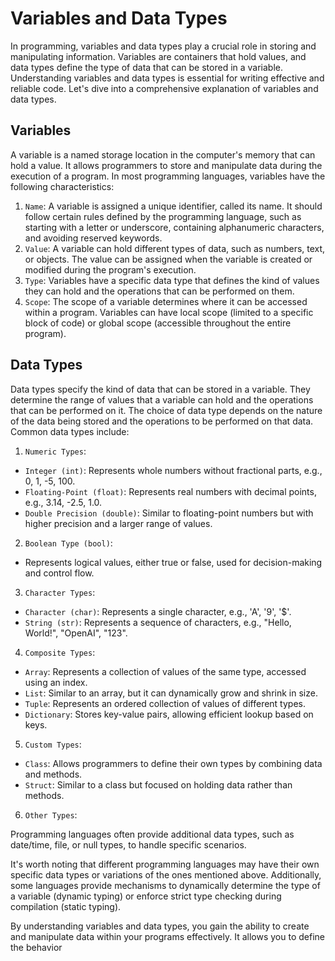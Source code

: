 # Variables and Data Types

In programming, variables and data types play a crucial role in storing and manipulating information. Variables are containers that hold values, and data types define the type of data that can be stored in a variable. Understanding variables and data types is essential for writing effective and reliable code. Let's dive into a comprehensive explanation of variables and data types.

## Variables

A variable is a named storage location in the computer's memory that can hold a value. It allows programmers to store and manipulate data during the execution of a program. In most programming languages, variables have the following characteristics:

1. `Name`: A variable is assigned a unique identifier, called its name. It should follow certain rules defined by the programming language, such as starting with a letter or underscore, containing alphanumeric characters, and avoiding reserved keywords.
2. `Value`: A variable can hold different types of data, such as numbers, text, or objects. The value can be assigned when the variable is created or modified during the program's execution.
3. `Type`: Variables have a specific data type that defines the kind of values they can hold and the operations that can be performed on them.
4. `Scope`: The scope of a variable determines where it can be accessed within a program. Variables can have local scope (limited to a specific block of code) or global scope (accessible throughout the entire program).

## Data Types

Data types specify the kind of data that can be stored in a variable. They determine the range of values that a variable can hold and the operations that can be performed on it. The choice of data type depends on the nature of the data being stored and the operations to be performed on that data. Common data types include:

1. `Numeric Types`:

- `Integer (int)`: Represents whole numbers without fractional parts, e.g., 0, 1, -5, 100.
- `Floating-Point (float)`: Represents real numbers with decimal points, e.g., 3.14, -2.5, 1.0.
- `Double Precision (double)`: Similar to floating-point numbers but with higher precision and a larger range of values.

2. `Boolean Type (bool)`:

- Represents logical values, either true or false, used for decision-making and control flow.

3. `Character Types`:

- `Character (char)`: Represents a single character, e.g., 'A', '9', '$'.
- `String (str)`: Represents a sequence of characters, e.g., "Hello, World!", "OpenAI", "123".

4. `Composite Types`:

- `Array`: Represents a collection of values of the same type, accessed using an index.
- `List`: Similar to an array, but it can dynamically grow and shrink in size.
- `Tuple`: Represents an ordered collection of values of different types.
- `Dictionary`: Stores key-value pairs, allowing efficient lookup based on keys.

5. `Custom Types`:

- `Class`: Allows programmers to define their own types by combining data and methods.
- `Struct`: Similar to a class but focused on holding data rather than methods.

6. `Other Types`:

Programming languages often provide additional data types, such as date/time, file, or null types, to handle specific scenarios.

It's worth noting that different programming languages may have their own specific data types or variations of the ones mentioned above. Additionally, some languages provide mechanisms to dynamically determine the type of a variable (dynamic typing) or enforce strict type checking during compilation (static typing).

By understanding variables and data types, you gain the ability to create and manipulate data within your programs effectively. It allows you to define the behavior
